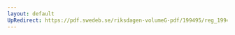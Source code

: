 ```yaml
---
layout: default
UpRedirect: https://pdf.swedeb.se/riksdagen-volumeG-pdf/199495/reg_199495_SkU/reg_199495_SkU_0004.pdf
---
```

